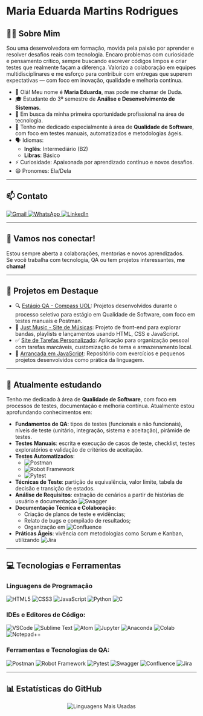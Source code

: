 # Maria Eduarda Martins Rodrigues

## 👩‍💻 Sobre Mim

Sou uma desenvolvedora em formação, movida pela paixão por aprender e resolver desafios reais com tecnologia. Encaro problemas com curiosidade e pensamento crítico, sempre buscando escrever códigos limpos e criar testes que realmente façam a diferença. Valorizo a colaboração em equipes multidisciplinares e me esforço para contribuir com entregas que superem expectativas — com foco em inovação, qualidade e melhoria contínua.

- 👋 Olá! Meu nome é **Maria Eduarda**, mas pode me chamar de Duda.
- 🎓 Estudante do 3º semestre de **Análise e Desenvolvimento de Sistemas**.
- 💼 Em busca da minha primeira oportunidade profissional na área de tecnologia.
- 🎯 Tenho me dedicado especialmente à área de **Qualidade de Software**, com foco em testes manuais, automatizados e metodologias ágeis.
- 🗣️ Idiomas:
  - **Inglês**: Intermediário (B2)
  - **Libras**: Básico
- ⚡ Curiosidade: Apaixonada por aprendizado contínuo e novos desafios.
- 😄 Pronomes: Ela/Dela

---

## 📫 Contato

<div>
  <a href="mailto:mrodrigues.mariaeduarda@gmail.com">
    <img src="https://img.shields.io/badge/Gmail-D14836?style=for-the-badge&logo=gmail&logoColor=white" alt="Gmail" />
  </a>
  <a href="https://wa.me/5541988059024?text=Ol%C3%A1!%20Vi%20o%20seu%20perfil%20no%20GitHub%20e%20gostaria%20de%20saber%20mais%20sobre%20voc%C3%AA.">
    <img src="https://img.shields.io/badge/WhatsApp-25D366?style=for-the-badge&logo=whatsapp&logoColor=white" alt="WhatsApp" />
  </a>
  <a href="https://www.linkedin.com/in/maria-eduarda-martins-rodrigues-564335349/">
    <img src="https://img.shields.io/badge/LinkedIn-0077B5?style=for-the-badge&logo=linkedin&logoColor=white" alt="LinkedIn" />
  </a>
</div>

---

## 🤝 Vamos nos conectar!

Estou sempre aberta a colaborações, mentorias e novos aprendizados.  
Se você trabalha com tecnologia, QA ou tem projetos interessantes, **me chama!**

---

## 🧪 Projetos em Destaque

- 🔍 [Estágio QA - Compass UOL](https://github.com/Duda-Martins/QA-estagio-compass-uol): Projetos desenvolvidos durante o processo seletivo para estágio em Qualidade de Software, com foco em testes manuais e Postman.
- 🎵 [Just Music - Site de Músicas](https://github.com/Duda-Martins/site__just-music): Projeto de front-end para explorar bandas, playlists e lançamentos usando HTML, CSS e JavaScript.
- ✅ [Site de Tarefas Personalizado](https://github.com/Duda-Martins/site-de-tarefas-personalizado): Aplicação para organização pessoal com tarefas marcáveis, customização de tema e armazenamento local.
- 🚀 [Arrancada em JavaScript](https://github.com/Duda-Martins/Arrancada-em-JavaScript): Repositório com exercícios e pequenos projetos desenvolvidos como prática da linguagem.

---

## 📘 Atualmente estudando

Tenho me dedicado à área de **Qualidade de Software**, com foco em processos de testes, documentação e melhoria contínua. Atualmente estou aprofundando conhecimentos em:

- **Fundamentos de QA**: tipos de testes (funcionais e não funcionais), níveis de teste (unitário, integração, sistema e aceitação), pirâmide de testes.
- **Testes Manuais**: escrita e execução de casos de teste, checklist, testes exploratórios e validação de critérios de aceitação.
- **Testes Automatizados**:
  - ![Postman](https://img.shields.io/badge/Postman-F76935?style=for-the-badge&logo=postman&logoColor=white)
  - ![Robot Framework](https://img.shields.io/badge/Robot%20Framework-000000?style=for-the-badge&logo=robot-framework&logoColor=white)
  - ![Pytest](https://img.shields.io/badge/Pytest-3776AB?style=for-the-badge&logo=python&logoColor=white)
- **Técnicas de Teste**: partição de equivalência, valor limite, tabela de decisão e transição de estados.
- **Análise de Requisitos**: extração de cenários a partir de histórias de usuário e documentação ![Swagger](https://img.shields.io/badge/Swagger-85EA2D?style=for-the-badge&logo=swagger&logoColor=black)
- **Documentação Técnica e Colaboração**:
  - Criação de planos de teste e evidências;
  - Relato de bugs e compilado de resultados;
  - Organização em ![Confluence](https://img.shields.io/badge/Confluence-172B4D?style=for-the-badge&logo=confluence&logoColor=white)
- **Práticas Ágeis**: vivência com metodologias como Scrum e Kanban, utilizando ![Jira](https://img.shields.io/badge/Jira-0052CC?style=for-the-badge&logo=jira&logoColor=white)

---

## 💻 Tecnologias e Ferramentas

### Linguagens de Programação

![HTML5](https://img.shields.io/badge/HTML5-E34F26?style=for-the-badge&logo=html5&logoColor=white)
![CSS3](https://img.shields.io/badge/CSS3-1572B6?style=for-the-badge&logo=css3&logoColor=white)
![JavaScript](https://img.shields.io/badge/JavaScript-F7DF1E?style=for-the-badge&logo=javascript&logoColor=black)
![Python](https://img.shields.io/badge/Python-3776AB?style=for-the-badge&logo=python&logoColor=white)
![C](https://img.shields.io/badge/C-00599C?style=for-the-badge&logo=c&logoColor=white)

### IDEs e Editores de Código:

![VSCode](https://img.shields.io/badge/VSCode-0078D4?style=for-the-badge&logo=visual%20studio%20code&logoColor=white)
![Sublime Text](https://img.shields.io/badge/Sublime_Text-FF9800?style=for-the-badge&logo=sublime-text&logoColor=white)
![Atom](https://img.shields.io/badge/Atom-66595C?style=for-the-badge&logo=atom&logoColor=white)
![Jupyter](https://img.shields.io/badge/Jupyter-F37626.svg?&style=for-the-badge&logo=Jupyter&logoColor=white)
![Anaconda](https://img.shields.io/badge/Anaconda-42B029?style=for-the-badge&logo=anaconda&logoColor=white)
![Colab](https://img.shields.io/badge/Colab-F9AB00?style=for-the-badge&logo=googlecolab&color=525252)
![Notepad++](https://img.shields.io/badge/Notepad++-90E59A.svg?style=for-the-badge&logo=notepad%2B%2B&logoColor=black)

### Ferramentas e Tecnologias de QA:

![Postman](https://img.shields.io/badge/Postman-F76935?style=for-the-badge&logo=postman&logoColor=white)
![Robot Framework](https://img.shields.io/badge/Robot%20Framework-000000?style=for-the-badge&logo=robot-framework&logoColor=white) 
![Pytest](https://img.shields.io/badge/Pytest-3776AB?style=for-the-badge&logo=python&logoColor=white)
![Swagger](https://img.shields.io/badge/Swagger-85EA2D?style=for-the-badge&logo=swagger&logoColor=black)
![Confluence](https://img.shields.io/badge/Confluence-172B4D?style=for-the-badge&logo=confluence&logoColor=white) 
![Jira](https://img.shields.io/badge/Jira-0052CC?style=for-the-badge&logo=jira&logoColor=white)

---

## 📊 Estatísticas do GitHub

<p align="center">
  <img src="https://github-readme-stats.vercel.app/api/top-langs/?username=Duda-Martins&layout=compact&theme=radical" alt="Linguagens Mais Usadas" />
</p>
